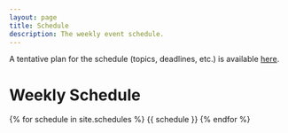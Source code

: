 ```yaml
---
layout: page
title: Schedule
description: The weekly event schedule.
---
```


A tentative plan for the schedule (topics, deadlines, etc.) is available [here](https://docs.google.com/spreadsheets/d/1FXwMmHpuWTy0U8p1RvrxdJMoafCaf80L21N-3Naez0Y/edit?usp=sharing).


# Weekly Schedule

{% for schedule in site.schedules %}
{{ schedule }}
{% endfor %}
